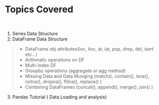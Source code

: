 # Topics Covered
<br>

1. Series Data Structure
2. DataFrame Data Structure
> - DataFrame obj attributes(loc, iloc, at, iat, pop, drop, del, isert etc...)
> - Arithmatic operations on DF
> - Multi-index DF
> - Groupby operations (aggregate or agg method)
> - Missing Data and Data Munging (match(), contain(), isna(), notna(), dropna(), fillna(), replace() )
> - Combining DataFrames (concat(), append(), merge(), join() )
3. Pandas Tutorial ( Data Loading and analysis)